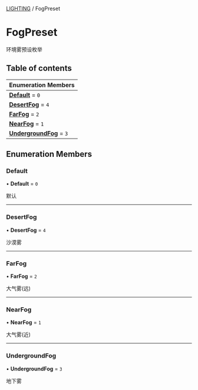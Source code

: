 [LIGHTING](../groups/LIGHTING.LIGHTING.md) / FogPreset

# FogPreset <Badge type="tip" text="Enumeration" /> <Score text="FogPreset" />

环境雾预设枚举

## Table of contents

| Enumeration Members |
| :-----|
| **[Default](Gameplay.FogPreset.md#default)** = ``0`` <br> |
| **[DesertFog](Gameplay.FogPreset.md#desertfog)** = ``4`` <br> |
| **[FarFog](Gameplay.FogPreset.md#farfog)** = ``2`` <br> |
| **[NearFog](Gameplay.FogPreset.md#nearfog)** = ``1`` <br> |
| **[UndergroundFog](Gameplay.FogPreset.md#undergroundfog)** = ``3`` <br> |

## Enumeration Members

### Default <Score text="Default" /> 

• **Default** = ``0``

默认

___

### DesertFog <Score text="DesertFog" /> 

• **DesertFog** = ``4``

沙漠雾

___

### FarFog <Score text="FarFog" /> 

• **FarFog** = ``2``

大气雾(远)

___

### NearFog <Score text="NearFog" /> 

• **NearFog** = ``1``

大气雾(近)

___

### UndergroundFog <Score text="UndergroundFog" /> 

• **UndergroundFog** = ``3``

地下雾
